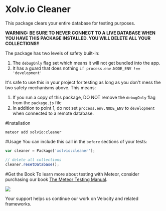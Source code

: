 Xolv.io Cleaner
=============== 

This package clears your entire database for testing purposes.

**WARNING: BE SURE TO NEVER CONNECT TO A LIVE DATABASE WHEN YOU HAVE THIS PACKAGE INSTALLED. 
YOU WILL DELETE ALL YOUR COLLECTIONS!!**

The package has two levels of safety built-in: 

1. The `debugOnly` flag set which means it will not get bundled into the app. 
2. It has a guard that does nothing `if process.env.NODE_ENV !== 'development'`  

It's safe to use this in your project for testing as long as you don't mess the two safety 
mechanisms above. This means:

1. If you run a copy of this package, DO NOT remove the `debugOnly` flag from the `package.js` file
2. In addition to point 1, do not set `process.env.NODE_ENV` to `development` when connected to a 
remote database. 

#Installation
```
meteor add xolvio:cleaner
```

#Usage
You can include this call in the `before` sections of your tests:

```javascript
var cleaner = Package['xolvio:cleaner'];

// delete all collections
cleaner.resetDatabase();
```


#Get the Book
To learn more about testing with Meteor, consider purchasing our book [The Meteor Testing Manual](http://www.meteortesting.com/?utm_source=cleaner&utm_medium=banner&utm_campaign=cleaner).

[![](http://www.meteortesting.com/img/tmtm.gif)](http://www.meteortesting.com/?utm_source=cleaner&utm_medium=banner&utm_campaign=cleaner)

Your support helps us continue our work on Velocity and related frameworks.
